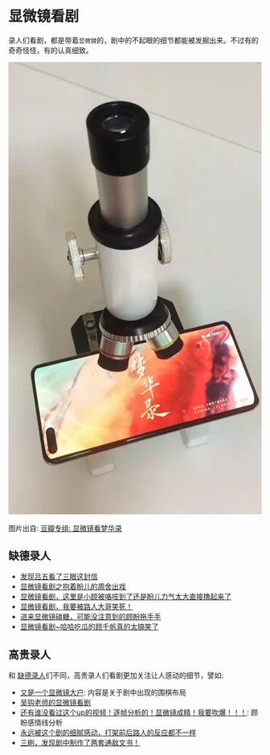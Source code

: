 # 显微镜看剧

录人们看剧，都是带着`显微镜`的，剧中的不起眼的细节都能被发掘出来。不过有的奇奇怪怪，有的认真细致。


![](/image/lu/micro.jpg)

图片出自: [豆瓣专组: 显微镜看梦华录](https://www.douban.com/group/topic/274274275/?_i=6784589Rn8heGv,6784640Rn8heGv)



## 缺德录人


* [发现吕五看了三眼这封信](https://www.douban.com/group/topic/269558658/?_i=674654022884927,9083976mnyZKKV&dt_platform=wechat_friends&dt_dapp=1)
* [显微镜看剧之抱着盼儿的周舍出戏](https://www.douban.com/group/topic/271290014/?_i=6511766Rn8heGv)
* [显微镜看剧，这里是小顾被咯吱到了还是盼儿力气太大直接撸起来了 ](https://www.douban.com/group/topic/270673002/?_i=6511901Rn8heGv)
* [显微镜看剧，我要被路人大哥笑死！](https://www.douban.com/group/topic/268936944/?_i=6511967Rn8heGv)
* [进来显微镜磕糖，可能没注意到的顾盼拖手手](https://www.douban.com/group/topic/271171256/?_i=6512072Rn8heGv)
* [显微镜看剧~哈哈吃瓜的顾千帆真的太搞笑了](https://www.douban.com/group/topic/269247859/?_i=6512599Rn8heGv)



## 高贵录人

和 [缺德录人](/luren/luren-1.html)们不同，高贵录人们看剧更加关注让人感动的细节，譬如:

* [又是一个显微镜大户](https://www.douban.com/group/topic/269901829/?_i=6512362Rn8heGv): 内容是关于剧中出现的围棋布局
* [吴钩老师的显微镜看剧](https://www.douban.com/group/topic/269744395/?_i=6512449Rn8heGv)
* [还有谁没看过这个up的视频！逐帧分析的！显微镜成精！我要吹爆！！！](https://www.douban.com/group/topic/268361248/?_i=6512497Rn8heGv): 顾盼感情线分析
* [永远被这个剧的细腻感动，打架前后路人的反应都不一样](https://www.douban.com/group/topic/269011637/?_i=6512562Rn8heGv)
* [三刷，发现剧中制作了两套通敌文书！](https://www.douban.com/group/topic/278106471/?_i=677496507e57944,9085140mnyZKKV&dt_platform=wechat_friends&dt_dapp=1)
